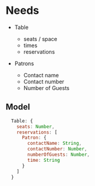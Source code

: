 # Needs
* Table
  * seats / space
  * times
  * reservations

* Patrons
  * Contact name
  * Contact number
  * Number of Guests

## Model

```javascript
  Table: {
    seats: Number,
    reservations: [
      Patron: {
        contactName: String,
        contactNumber: Number,
        numberOfGuests: Number,
        time: String
      }
    ]
  }

```
